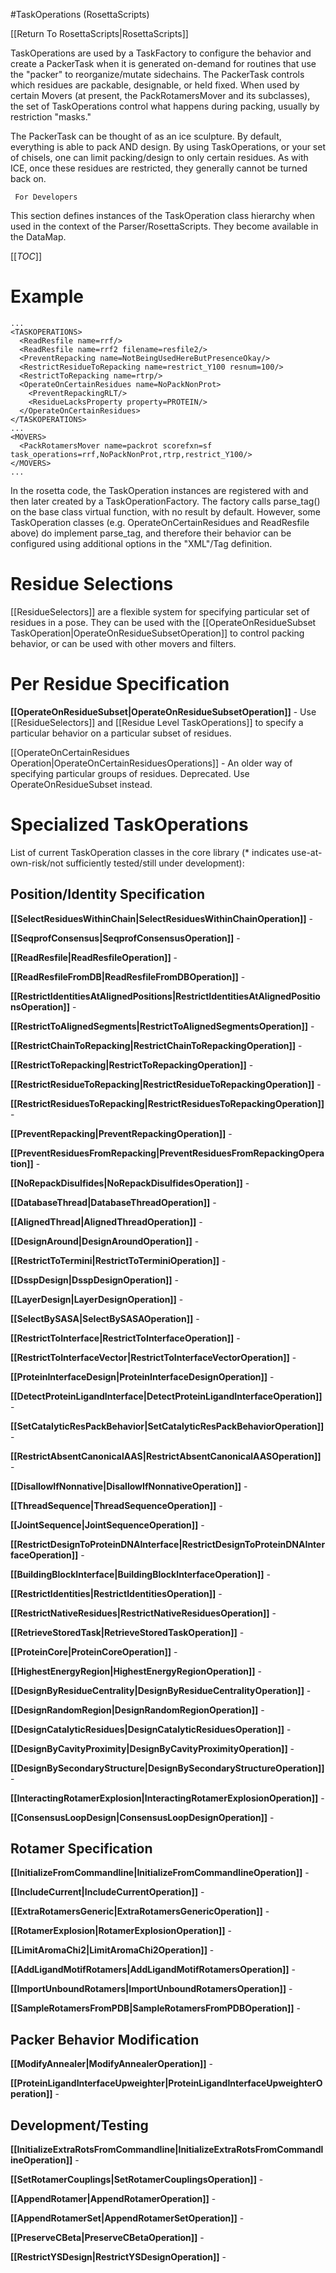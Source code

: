 #TaskOperations (RosettaScripts)

[[Return To RosettaScripts|RosettaScripts]]


TaskOperations are used by a TaskFactory to configure the behavior and create a PackerTask when it is generated on-demand for routines that use the "packer" to reorganize/mutate sidechains. The PackerTask controls which residues are packable, designable, or held fixed.  When used by certain Movers (at present, the PackRotamersMover and its subclasses), the set of TaskOperations control what happens during packing, usually by restriction "masks."  

The PackerTask can be thought of as an ice sculpture.  By default, everything is able to pack AND design.  By using TaskOperations, or your set of chisels, one can limit packing/design to only certain residues.  As with ICE, once these residues are restricted, they generally cannot be turned back on.


<code> For Developers </code> 

This section defines instances of the TaskOperation class hierarchy when used in the context of the Parser/RosettaScripts. They become available in the DataMap.


[[_TOC_]]

Example
=======

    ...
    <TASKOPERATIONS>
      <ReadResfile name=rrf/>
      <ReadResfile name=rrf2 filename=resfile2/>
      <PreventRepacking name=NotBeingUsedHereButPresenceOkay/>
      <RestrictResidueToRepacking name=restrict_Y100 resnum=100/>
      <RestrictToRepacking name=rtrp/>
      <OperateOnCertainResidues name=NoPackNonProt>
        <PreventRepackingRLT/>
        <ResidueLacksProperty property=PROTEIN/>
      </OperateOnCertainResidues>
    </TASKOPERATIONS>
    ...
    <MOVERS>
      <PackRotamersMover name=packrot scorefxn=sf task_operations=rrf,NoPackNonProt,rtrp,restrict_Y100/>
    </MOVERS>
    ...

In the rosetta code, the TaskOperation instances are registered with and then later created by a TaskOperationFactory. The factory calls parse\_tag() on the base class virtual function, with no result by default. However, some TaskOperation classes (e.g. OperateOnCertainResidues and ReadResfile above) do implement parse\_tag, and therefore their behavior can be configured using additional options in the "XML"/Tag definition.

Residue Selections
==================

[[ResidueSelectors]] are a flexible system for specifying particular set of residues in a pose. They can be used with the [[OperateOnResidueSubset TaskOperation|OperateOnResidueSubsetOperation]] to control packing behavior, or can be used with other movers and filters. 

Per Residue Specification
=========================

**[[OperateOnResidueSubset|OperateOnResidueSubsetOperation]]** - Use [[ResidueSelectors]] and [[Residue Level TaskOperations]] to specify a particular behavior on a particular subset of residues.  

[[OperateOnCertainResidues Operation|OperateOnCertainResiduesOperations]] - An older way of specifying particular groups of residues. Deprecated. Use OperateOnResidueSubset instead.

Specialized TaskOperations
==========================

List of current TaskOperation classes in the core library (\* indicates use-at-own-risk/not sufficiently tested/still under development):

Position/Identity Specification
-------------------------------

**[[SelectResiduesWithinChain|SelectResiduesWithinChainOperation]]** -

**[[SeqprofConsensus|SeqprofConsensusOperation]]** -

**[[ReadResfile|ReadResfileOperation]]** -

**[[ReadResfileFromDB|ReadResfileFromDBOperation]]** -

**[[RestrictIdentitiesAtAlignedPositions|RestrictIdentitiesAtAlignedPositionsOperation]]** -

**[[RestrictToAlignedSegments|RestrictToAlignedSegmentsOperation]]** -

**[[RestrictChainToRepacking|RestrictChainToRepackingOperation]]** -

**[[RestrictToRepacking|RestrictToRepackingOperation]]** -

**[[RestrictResidueToRepacking|RestrictResidueToRepackingOperation]]** -

**[[RestrictResiduesToRepacking|RestrictResiduesToRepackingOperation]]** -

**[[PreventRepacking|PreventRepackingOperation]]** -

**[[PreventResiduesFromRepacking|PreventResiduesFromRepackingOperation]]** -

**[[NoRepackDisulfides|NoRepackDisulfidesOperation]]** -

**[[DatabaseThread|DatabaseThreadOperation]]** -

**[[AlignedThread|AlignedThreadOperation]]** -

**[[DesignAround|DesignAroundOperation]]** -

**[[RestrictToTermini|RestrictToTerminiOperation]]** -

**[[DsspDesign|DsspDesignOperation]]** -

**[[LayerDesign|LayerDesignOperation]]** -

**[[SelectBySASA|SelectBySASAOperation]]** -

**[[RestrictToInterface|RestrictToInterfaceOperation]]** -

**[[RestrictToInterfaceVector|RestrictToInterfaceVectorOperation]]** -

**[[ProteinInterfaceDesign|ProteinInterfaceDesignOperation]]** -

**[[DetectProteinLigandInterface|DetectProteinLigandInterfaceOperation]]** -

**[[SetCatalyticResPackBehavior|SetCatalyticResPackBehaviorOperation]]** -

**[[RestrictAbsentCanonicalAAS|RestrictAbsentCanonicalAASOperation]]** -

**[[DisallowIfNonnative|DisallowIfNonnativeOperation]]** -

**[[ThreadSequence|ThreadSequenceOperation]]** -

**[[JointSequence|JointSequenceOperation]]** -

**[[RestrictDesignToProteinDNAInterface|RestrictDesignToProteinDNAInterfaceOperation]]** -


<!--- BEGIN_INTERNAL -->
**[[BuildingBlockInterface|BuildingBlockInterfaceOperation]]** -

**[[RestrictIdentities|RestrictIdentitiesOperation]]** -
<!--- END_INTERNAL --> 

**[[RestrictNativeResidues|RestrictNativeResiduesOperation]]** -

<!--- BEGIN_INTERNAL -->
**[[RetrieveStoredTask|RetrieveStoredTaskOperation]]** -
<!--- END_INTERNAL --> 

**[[ProteinCore|ProteinCoreOperation]]** -

**[[HighestEnergyRegion|HighestEnergyRegionOperation]]** -

**[[DesignByResidueCentrality|DesignByResidueCentralityOperation]]** -

**[[DesignRandomRegion|DesignRandomRegionOperation]]** -

**[[DesignCatalyticResidues|DesignCatalyticResiduesOperation]]** -

**[[DesignByCavityProximity|DesignByCavityProximityOperation]]** -

**[[DesignBySecondaryStructure|DesignBySecondaryStructureOperation]]** -

**[[InteractingRotamerExplosion|InteractingRotamerExplosionOperation]]** -

**[[ConsensusLoopDesign|ConsensusLoopDesignOperation]]** -

Rotamer Specification
---------------------

**[[InitializeFromCommandline|InitializeFromCommandlineOperation]]** -

**[[IncludeCurrent|IncludeCurrentOperation]]** -

**[[ExtraRotamersGeneric|ExtraRotamersGenericOperation]]** -

**[[RotamerExplosion|RotamerExplosionOperation]]** -

**[[LimitAromaChi2|LimitAromaChi2Operation]]** -

**[[AddLigandMotifRotamers|AddLigandMotifRotamersOperation]]** -

**[[ImportUnboundRotamers|ImportUnboundRotamersOperation]]** -

**[[SampleRotamersFromPDB|SampleRotamersFromPDBOperation]]** -


Packer Behavior Modification
----------------------------

**[[ModifyAnnealer|ModifyAnnealerOperation]]** -

**[[ProteinLigandInterfaceUpweighter|ProteinLigandInterfaceUpweighterOperation]]** -

Development/Testing
-------------------

**[[InitializeExtraRotsFromCommandline|InitializeExtraRotsFromCommandlineOperation]]** -

**[[SetRotamerCouplings|SetRotamerCouplingsOperation]]** -

**[[AppendRotamer|AppendRotamerOperation]]** -

**[[AppendRotamerSet|AppendRotamerSetOperation]]** -

**[[PreserveCBeta|PreserveCBetaOperation]]** -

**[[RestrictYSDesign|RestrictYSDesignOperation]]** -

